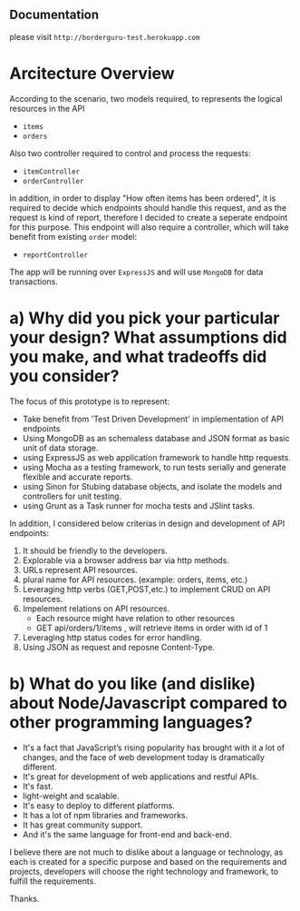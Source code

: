 ## Documentation 

please visit `http://borderguru-test.herokuapp.com`

# Arcitecture Overview
According to the scenario, two models required, to represents the logical resources in the API
- `items`
- `orders`

Also two controller required to control and process the requests:
- `itemController`
- `orderController`
    
In addition, in order to display "How often items has been ordered", it is required to decide which endpoints should handle this request, and as the request is kind of report, therefore I decided to create a seperate endpoint for this purpose. This endpoint will also require a controller, which will take benefit from existing `order` model:
- `reportController`

The app will be running over `ExpressJS` and will use `MongoDB` for data transactions. 

# a) Why did you pick your particular your design? What assumptions did you make, and what tradeoffs did you consider?

The focus of this prototype is to represent: 
- Take benefit from 'Test Driven Development' in implementation of API endpoints 
- Using MongoDB as an schemaless database and JSON format as basic unit of data storage.
- using ExpressJS as web application framework to handle http requests. 
- using Mocha as a testing framework, to run tests serially and generate flexible and accurate reports. 
- using Sinon for Stubing database objects, and isolate the models and controllers for unit testing. 
- using Grunt as a Task runner for mocha tests and JSlint tasks. 

In addition, I considered below criterias in design and development of API endpoints: 

1. It should be friendly to the developers. 
2. Explorable via a browser address bar via http methods.
3. URLs represent API resources.
4. plural name for API resources. (example: orders, items, etc.)
5. Leveraging http verbs (GET,POST,etc.) to implement CRUD on API resources.
6. Impelement relations on API resources. 
   - Each resource might have relation to other resources 
   - GET api/orders/1/items , will retrieve items in order with id of 1
7. Leveraging http status codes for error handling.
8. Using JSON as request and reposne Content-Type.

# b) What do you like (and dislike) about Node/Javascript compared to other programming languages?

- It's a fact that JavaScript’s rising popularity has brought with it a lot of changes, and the face of web development today is dramatically different. 
- It's great for development of web applications and restful APIs. 
- It's fast. 
- light-weight and scalable. 
- It's easy to deploy to different platforms. 
- It has a lot of npm libraries and frameworks. 
- It has great community support.
- And it's the same language for front-end and back-end.

I believe there are not much to dislike about a language or technology, as each is created for a specific purpose and based on the requirements and projects, developers will choose the right technology and framework, to fulfill the requirements. 

Thanks. 